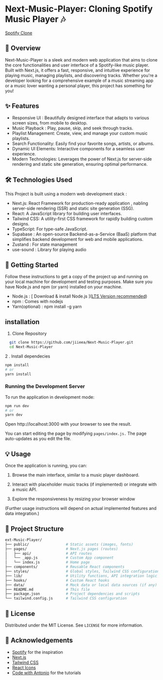 # Next-Music-Player: Cloning Spotify Music Player 🎶

[Spotify Clone]( https://next-music-player-mauve.vercel.app/ )

## 🌟 Overview
Next-Music-Player is a sleek and modern web application that aims to clone the core functionalities and user interface of a Spotify-like music player. Built with Next.js, it offers a fast, responsive, and intuitive experience for playing music, managing playlists, and discovering tracks. Whether you're a developer looking for a comprehensive example of a music streaming app or a music lover wanting a personal player, this project has something for you!

## ✨ Features
- Responsive UI : Beautifully designed interface that adapts to various screen sizes, from mobile to desktop.
- Music Playback : Play, pause, skip, and seek through tracks.
- Playlist Management: Create, view, and manage your custom music playlists.
- Search Functionality: Easily find your favorite songs, artists, or albums.
- Dynamic UI Elements: Interactive components for a seamless user experience.
- Modern Technologies: Leverages the power of Next.js for server-side rendering and static site generation, ensuring optimal performance.

## 🛠️ Technologies Used
This Project is built using a modern web development stack : 
- Next.js: React Framework for production-ready application , nabling server-side rendering (SSR) and static site generation (SSG).
- React: A JavaScript library for building user interfaces.
- Tailwind CSS: A utility-first CSS framework for rapidly building custom designs.
- TypeScript: For type-safe JavaScript.
- Supabase : An open-source Backend-as-a-Service (BaaS) platform that simplifies backend development for web and mobile applications.
- Zustand : For state management
- use-sound : Library for playing audio

## 🚀 Getting Started
Follow these instructions to get a copy of the project up and running on your local machine for development and testing purposes.
Make sure you have Node.js and npm (or yarn) installed on your machine.
- Node.js : [ Download & install Node.js ]([LTS Version recommended](https://nodejs.org/dist/v22.18.0/node-v22.18.0-x64.msi))
- npm : Comes with nodejs
- Yarn(optional) : npm install -g yarn

## installation
1. Clone Repository
  ```bash
    git clone https://github.com/jiieea/Next-Music-Player.git
    cd Next-Music-Player
 ```
2 . Install dependecies
```bash
npm install
# or
yarn install
```
### Running the Development Server
To run the application in development mode:
```bash
npm run dev
# or
yarn dev
```

Open http://localhost:3000 with your browser to see the result.

You can start editing the page by modifying ```pages/index.js.``` The page auto-updates as you edit the file.

## 💡 Usage
Once the application is running, you can:
1. Browse the main interface, similar to a music player dashboard.

2. Interact with placeholder music tracks (if implemented) or integrate with a music API.

3. Explore the responsiveness by resizing your browser window

(Further usage instructions will depend on actual implemented features and data integration.)

## 📂 Project Structure
```bash
ext-Music-Player/
├── public/                 # Static assets (images, fonts)
├── pages/                  # Next.js pages (routes)
│   ├── api/                # API routes
│   └── _app.js             # Custom App component
│   └── index.js            # Home page
├── components/             # Reusable React components
├── styles/                 # Global styles, Tailwind CSS configuration
├── lib/                    # Utility functions, API integration logic
├── hooks/                  # Custom React hooks
├── data/                   # Mock data or local data sources (if any)
├── README.md               # This file
├── package.json            # Project dependencies and scripts
└── tailwind.config.js      # Tailwind CSS configuration
```

## 📄 License
Distributed under the MIT License. See ``` LICENSE ``` for more information.

## 🙏 Acknowledgements
- [Spotify](https://open.spotify.com/) for the inspiration
- [Next.js](https://nextjs.org/)
- [Tailwind CSS](https://tailwindcss.com/)
- [React Icons](https://react-icons.github.io/react-icons/)
- [Code with Antonio](https://www.youtube.com/@codewithantonio) for the tutorials
